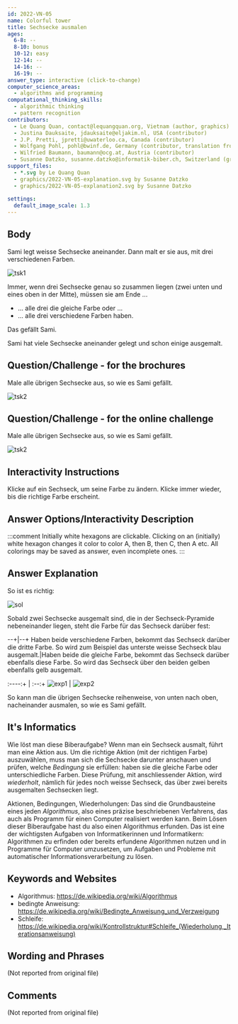 ```yaml
---
id: 2022-VN-05
name: Colorful tower
title: Sechsecke ausmalen
ages:
  6-8: --
  8-10: bonus
  10-12: easy
  12-14: --
  14-16: --
  16-19: --
answer_type: interactive (click-to-change)
computer_science_areas:
  - algorithms and programming
computational_thinking_skills:
  - algorithmic thinking
  - pattern recognition
contributors:
  - Le Quang Quan, contact@lequangquan.org, Vietnam (author, graphics)
  - Justina Dauksaite, jdauksaite@eljakim.nl, USA (contributor)
  - J.P. Pretti, jpretti@uwaterloo.ca, Canada (contributor)
  - Wolfgang Pohl, pohl@bwinf.de, Germany (contributor, translation from English into German)
  - Wilfried Baumann, baumann@ocg.at, Austria (contributor)
  - Susanne Datzko, susanne.datzko@informatik-biber.ch, Switzerland (graphics)
support_files:
  - *.svg by Le Quang Quan
  - graphics/2022-VN-05-explanation.svg by Susanne Datzko
  - graphics/2022-VN-05-explanation2.svg by Susanne Datzko
    
settings:
  default_image_scale: 1.3
---
```


[tsk1]: graphics/2022-VN-05-taskbody1.svg "Drei Sechsecke aneinander (right)"
[tsk2]: graphics/2022-VN-05-taskbody2.svg "Aufgabentext 2"
[sol]: graphics/2022-VN-05-solution.svg "Loesung"
[exp1]: graphics/2022-VN-05-explanation.svg "Erläuterung 1"
[exp2]: graphics/2022-VN-05-explanation2.svg "Erläuterung 2"

## Body

Sami legt weisse Sechsecke aneinander. Dann malt er sie aus, mit drei verschiedenen Farben. 

![tsk1]

Immer, wenn drei Sechsecke genau so zusammen liegen (zwei unten und eines oben in der Mitte), müssen sie am Ende ...
- ... alle drei die gleiche Farbe oder ...
- ... alle drei verschiedene Farben haben. 

Das gefällt Sami.

Sami hat viele Sechsecke aneinander gelegt und schon einige ausgemalt. 


## Question/Challenge - for the brochures

Male alle übrigen Sechsecke aus, so wie es Sami gefällt.

![tsk2]


## Question/Challenge - for the online challenge

Male alle übrigen Sechsecke aus, so wie es Sami gefällt.

![tsk2]


## Interactivity Instructions

Klicke auf ein Sechseck, um seine Farbe zu ändern. Klicke immer wieder, bis die richtige Farbe erscheint.

## Answer Options/Interactivity Description

<!-- empty -->

:::comment
Initially white hexagons are clickable. Clicking on an (initially) white hexagon changes it color to color A, then B, then C, then A etc. All colorings may be saved as answer, even incomplete ones.
:::


## Answer Explanation

So ist es richtig:

![sol]

Sobald zwei Sechsecke ausgemalt sind, die in der Sechseck-Pyramide nebeneinander liegen, steht die Farbe für das Sechseck darüber fest:

--+|--+
Haben beide verschiedene Farben, bekommt das Sechseck darüber die dritte Farbe. So wird zum Beispiel das unterste weisse Sechseck blau ausgemalt.|Haben beide die gleiche Farbe, bekommt das Sechseck darüber ebenfalls diese Farbe.  So wird das Sechseck über den beiden gelben ebenfalls gelb ausgemalt.


:----:+ | :--:+
![exp1] | ![exp2]

So kann man die übrigen Sechsecke reihenweise, von unten nach oben, nacheinander ausmalen, so wie es Sami gefällt.


## It's Informatics

Wie löst man diese Biberaufgabe? Wenn man ein Sechseck ausmalt, führt man eine Aktion aus. Um die richtige Aktion (mit der richtigen Farbe) auszuwählen, muss man sich die Sechsecke darunter anschauen und prüfen, welche _Bedingung_ sie erfüllen: haben sie die gleiche Farbe oder unterschiedliche Farben. Diese Prüfung, mit anschliessender Aktion, wird _wiederholt_, nämlich für jedes noch weisse Sechseck, das über zwei bereits ausgemalten Sechsecken liegt.

Aktionen, Bedingungen, Wiederholungen: Das sind die Grundbausteine eines jeden _Algorithmus_, also eines präzise beschriebenen Verfahrens, das auch als Programm für einen Computer realisiert werden kann. Beim Lösen dieser Biberaufgabe hast du also einen Algorithmus erfunden. Das ist eine der wichtigsten Aufgaben von Informatikerinnen und Informatikern: Algorithmen zu erfinden oder bereits erfundene Algorithmen nutzen und in Programme für Computer umzusetzen, um Aufgaben und Probleme mit automatischer Informationsverarbeitung zu lösen.


## Keywords and Websites

 - Algorithmus: https://de.wikipedia.org/wiki/Algorithmus
 - bedingte Anweisung: https://de.wikipedia.org/wiki/Bedingte_Anweisung_und_Verzweigung
 - Schleife: https://de.wikipedia.org/wiki/Kontrollstruktur#Schleife_(Wiederholung,_Iterationsanweisung)


## Wording and Phrases

(Not reported from original file)


## Comments

(Not reported from original file)

